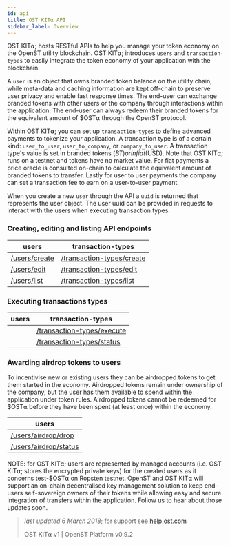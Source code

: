 ```yaml
---
id: api
title: OST KIT⍺ API
sidebar_label: Overview
---
```


OST KIT⍺; hosts RESTful APIs to help you manage your token economy on the OpenST utility blockchain.  OST KIT⍺; introduces `users` and `transaction-types` to easily integrate the token economy of your application with the blockchain.

A `user` is an object that owns branded token balance on the utility chain, while meta-data and caching information are kept off-chain to preserve user privacy and enable fast response times.  The end-user can exchange branded tokens with other users or the company through interactions within the application.  The end-user can always redeem their branded tokens for the equivalent amount of $OST⍺ through the OpenST protocol.

Within OST KIT⍺; you can set up `transaction-types` to define advanced payments to tokenize your application. A transaction type is of a certain kind: `user_to_user`, `user_to_company`, or `company_to_user`. A transaction type's value is set in branded tokens ($BT) or in fiat ($USD). Note that OST KIT⍺; runs on a testnet and tokens have no market value.  For fiat payments a price oracle is consulted on-chain to calculate the equivalent amount of branded tokens to transfer.  Lastly for user to user payments the company can set a transaction fee to earn on a user-to-user payment.

When you create a new `user` through the API a `uuid` is returned that represents the user object.  The user uuid can be provided in requests to interact with the users when executing transaction types.

### Creating, editing and listing API endpoints

| users          | transaction-types         |
|----------------|---------------------------|
| [/users/create](api_users_create.html)  | [/transaction-types/create](api_transaction-types_create.html)   |
| [/users/edit](api_users_edit.html)      | [/transaction-types/edit](api_transaction-types_edit.html)       |
| [/users/list](api_users_list.html)      | [/transaction-types/list](api_transaction-types_list.html)       |

### Executing transactions types

| users          | transaction-types         |
|----------------|---------------------------|
|                                         | [/transaction-types/execute](api_transaction-types_execute.html) |
|                                         | [/transaction-types/status](api_transaction-types_status.html)   |                          

### Awarding airdrop tokens to users

To incentivise new or existing users they can be airdropped tokens to get them started in the economy.  Airdropped tokens remain under ownership of the company, but the user has them available to spend within the application under token rules.  Airdropped tokens cannot be redeemed for $OST⍺ before they have been spent (at least once) within the economy.

| users        |
|----------------|
| [/users/airdrop/drop](api_airdrop_drop.html)     |
| [/users/airdrop/status](api_airdrop_status.html) |

NOTE: for OST KIT⍺; users are represented by managed accounts (i.e. OST KIT⍺; stores the encrypted private keys) for the created users as it concerns test-$OST⍺ on Ropsten testnet.  OpenST and OST KIT⍺ will support an on-chain decentralised key management solution to keep end-users self-sovereign owners of their tokens while allowing easy and secure integration of transfers within the application.  Follow us to hear about those updates soon.

>_last updated 6 March 2018_; for support see [help.ost.com](help.ost.com)
>
> OST KIT⍺ v1 | OpenST Platform v0.9.2
